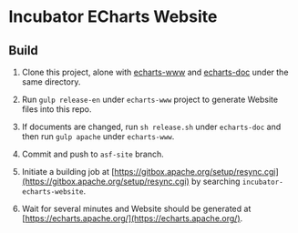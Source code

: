 # Incubator ECharts Website

## Build

1. Clone this project, alone with [echarts-www](https://github.com/ecomfe/echarts-www) and [echarts-doc](https://github.com/ecomfe/echarts-doc) under the same directory.

2. Run `gulp release-en` under `echarts-www` project to generate Website files into this repo.

3. If documents are changed, run `sh release.sh` under `echarts-doc` and then run `gulp apache` under `echarts-www`.

4. Commit and push to `asf-site` branch.

5. Initiate a building job at [https://gitbox.apache.org/setup/resync.cgi](https://gitbox.apache.org/setup/resync.cgi) by searching `incubator-echarts-website`.

6. Wait for several minutes and Website should be generated at [https://echarts.apache.org/](https://echarts.apache.org/).
